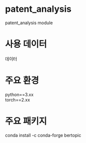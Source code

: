 # patent_analysis
patent_analysis module

# 사용 데이터
데이터 

# 주요 환경
python==3.xx  
torch==2.xx

# 주요 패키지
conda install -c conda-forge bertopic  
